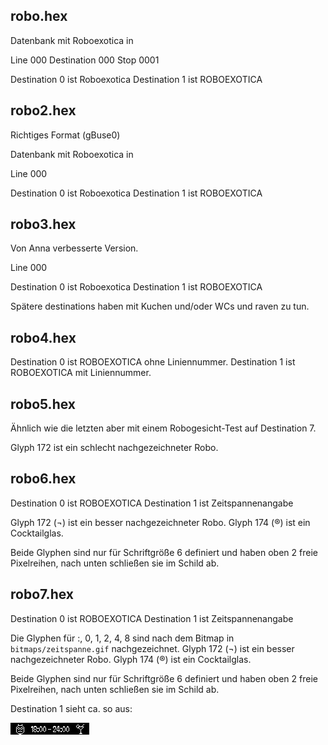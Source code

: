 ## robo.hex
Datenbank mit Roboexotica in

Line 000
Destination 000
Stop 0001

Destination 0 ist Roboexotica
Destination 1 ist ROBOEXOTICA

## robo2.hex
Richtiges Format (gBuse0)

Datenbank mit Roboexotica in

Line 000

Destination 0 ist Roboexotica
Destination 1 ist ROBOEXOTICA

## robo3.hex
Von Anna verbesserte Version.

Line 000

Destination 0 ist Roboexotica
Destination 1 ist ROBOEXOTICA

Spätere destinations haben mit Kuchen und/oder WCs und raven zu tun.

## robo4.hex
Destination 0 ist ROBOEXOTICA ohne Liniennummer.
Destination 1 ist ROBOEXOTICA mit Liniennummer.

## robo5.hex
Ähnlich wie die letzten aber mit einem Robogesicht-Test auf Destination 7.

Glyph 172 ist ein schlecht nachgezeichneter Robo.

## robo6.hex
Destination 0 ist ROBOEXOTICA
Destination 1 ist Zeitspannenangabe

Glyph 172 (¬) ist ein besser nachgezeichneter Robo.
Glyph 174 (®) ist ein Cocktailglas.

Beide Glyphen sind nur für Schriftgröße 6 definiert und haben oben 2 freie Pixelreihen, nach unten schließen sie im Schild ab.

## robo7.hex
Destination 0 ist ROBOEXOTICA
Destination 1 ist Zeitspannenangabe

Die Glyphen für :, 0, 1, 2, 4, 8 sind nach dem Bitmap in `bitmaps/zeitspanne.gif` nachgezeichnet.
Glyph 172 (¬) ist ein besser nachgezeichneter Robo.
Glyph 174 (®) ist ein Cocktailglas.

Beide Glyphen sind nur für Schriftgröße 6 definiert und haben oben 2 freie Pixelreihen, nach unten schließen sie im Schild ab.

Destination 1 sieht ca. so aus:

![Bitmap das als Vorbild für Destination 1 gedient hat](../bitmaps/zeitspanne.gif)